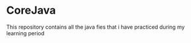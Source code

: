 # CoreJava
This repository contains all the java fies that i have practiced during my learning period
